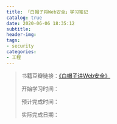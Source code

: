 ```yaml
---
title: 「白帽子将Web安全」学习笔记
catalog: true
date: 2020-06-06 18:35:12
subtitle:
header-img:
tags:
- security
categories:
- 工程
---
```

> 书籍豆瓣链接：[《白帽子讲Web安全》](https://book.douban.com/subject/25910557/)
>
> 开始学习时间：
> 
> 预计完成时间：
>
> 实际完成日期：
